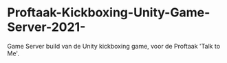 # Proftaak-Kickboxing-Unity-Game-Server-2021-
Game Server build van de Unity kickboxing game, voor de Proftaak 'Talk to Me'.
